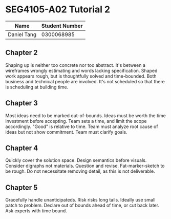 # SEG4105-A02 Tutorial 2

|Name|Student Number|
|---|---|
|Daniel Tang|0300068985|

## Chapter 2

Shaping up is neither too concrete nor too abstract. It's between a wireframes wrongly estimating and words lacking specification. Shaped work appears rough, but is thoughtfully solved and time-bounded. Both business and technical people are involved. It's not scheduled so that there is scheduling at building time.

## Chapter 3

Most ideas need to be marked out-of-bounds. Ideas must be worth the time investment before accepting. Team sets a time, and limit the scope accordingly. "Good" is relative to time. Team must analyze root cause of ideas but not show commitment. Team must clarify goals.

## Chapter 4

Quickly cover the solution space. Design semantics before visuals. Consider digraphs not materials. Question and revise. Fat-marker-sketch to be rough. Do not necessitate removing detail, as this is not deliverable.

## Chapter 5

Gracefully handle unanticipateds. Risk risks long tails. Ideally use small patch to problem. Declare out of bounds ahead of time, or cut back later. Ask experts with time bound.
